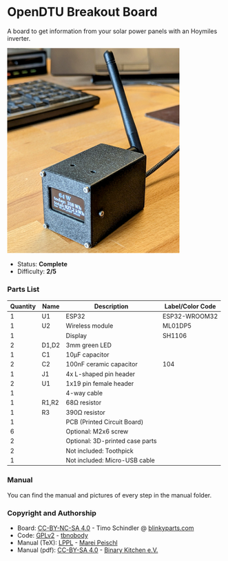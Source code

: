 # OpenDTU Breakout Board
A board to get information from your solar power panels with an Hoymiles inverter.

<img src="manual/images/thumbnail.jpg" width=400px alt="NE555 Heart THT">

- Status: **Complete**
- Difficulty: **2/5**

### Parts List

| Quantity | Name | Description | Label/Color Code |
|----------|------|-------------|------------------|
| 1     | U1   | ESP32       | ESP32-WROOM32         |
| 1     | U2   | Wireless module   | ML01DP5               |
| 1	|	| Display | SH1106 |
| 2     | D1,D2 | 3mm green LED |                      |
| 1     | C1   | 10µF capacitor |                      |
| 2     | C2   | 100nF ceramic capacitor | 104                |
| 1     | J1   | 4x L-shaped pin header |                      |
| 2     | U1   | 1x19 pin female header |                      |
| 1     |      | 4-way cable |                      |
| 1     | R1,R2 | 68Ω resistor |  |
| 1     | R3   | 390Ω resistor |  |
| 1     |      | PCB (Printed Circuit Board) |                      |
| 6     |      | Optional: M2x6 screw |                      |
| 2     |      | Optional: 3D-printed case parts |                      |
| 2     |      | Not included: Toothpick |                      |
| 1     |      | Not included: Micro-USB cable |                      |


### Manual
You can find the manual and pictures of every step in the manual folder.

### Copyright and Authorship

- Board: [CC-BY-NC-SA 4.0](https://creativecommons.org/licenses/by-nc-sa/4.0/) - Timo Schindler @ [blinkyparts.com](https://shop.blinkyparts.com)
- Code: [GPLv2](https://www.gnu.org/licenses/old-licenses/gpl-2.0.html) - [tbnobody](https://github.com/tbnobody/OpenDTU)
- Manual (TeX): [LPPL](https://www.latex-project.org/lppl.txt) - [Marei Peischl](https://peitex.de)
- Manual (pdf): [CC-BY-SA 4.0](https://creativecommons.org/licenses/by-sa/4.0/) - [Binary Kitchen e.V.](https://www.binary-kitchen.de)
